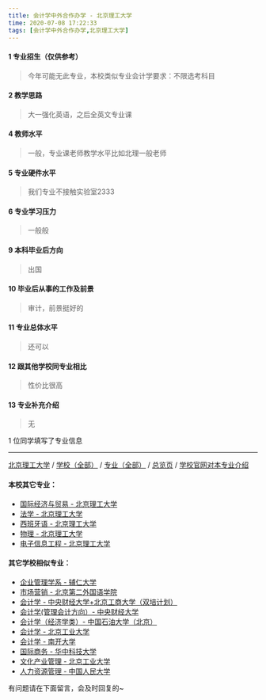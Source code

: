 ```yaml
---
title: 会计学中外合作办学 - 北京理工大学
time: 2020-07-08 17:22:33
tags: [会计学中外合作办学,北京理工大学]
---
```

#### 1 专业招生（仅供参考）  
> 今年可能无此专业，本校类似专业会计学要求：不限选考科目 

#### 2 教学思路
> 大一强化英语，之后全英文专业课


#### 4 教师水平
> 一般，专业课老师教学水平比如北理一般老师


#### 5 专业硬件水平
> 我们专业不接触实验室2333


#### 6 专业学习压力
> 一般般


#### 9 本科毕业后方向
> 出国


#### 10 毕业后从事的工作及前景
> 审计，前景挺好的


#### 11 专业总体水平
> 还可以


#### 12 跟其他学校同专业相比
> 性价比很高


#### 13 专业补充介绍
> 无

1 位同学填写了专业信息
***
[北京理工大学](https://univgo.github.io/2020/07/08/北京理工大学) / [学校（全部）](https://univgo.github.io/2020/07/08/3efa6bcca419) / [专业（全部）](https://univgo.github.io/2020/07/08/2d4c6d3552c2) / [总览页](https://univgo.github.io/2020/07/08/445daeb4fa00) / [学校官网对本专业介绍]()
#### 本校其它专业：
- [国际经济与贸易 - 北京理工大学](https://univgo.github.io/2020/07/08/ebab770158ac)
- [法学 - 北京理工大学](https://univgo.github.io/2020/07/08/a1edd0b533fb)
- [西班牙语 - 北京理工大学](https://univgo.github.io/2020/07/08/e0901a0de766)
- [物理 - 北京理工大学](https://univgo.github.io/2020/07/08/39b1b8575f14)
- [电子信息工程 - 北京理工大学](https://univgo.github.io/2020/07/08/bf13725952ce)
#### 其它学校相似专业：
- [企业管理学系 - 辅仁大学](https://univgo.github.io/2020/07/08/482d9a4ad3ed)
- [市场营销 - 北京第二外国语学院](https://univgo.github.io/2020/07/08/市场营销%20-%20北京第二外国语学院)
- [会计学 - 中央财经大学+北京工商大学（双培计划）](https://univgo.github.io/2020/07/08/efa86b1a5d45)
- [会计学(管理会计方向）- 中央财经大学](https://univgo.github.io/2020/07/08/236095812248)
- [会计学（经济学类）- 中国石油大学（北京）](https://univgo.github.io/2020/07/08/0f3705d4ade4)
- [会计学 - 北京工业大学](https://univgo.github.io/2020/07/08/010c80d0566b)
- [会计学 - 南开大学](https://univgo.github.io/2020/07/08/9580eaa61496)
- [国际商务 - 华中科技大学](https://univgo.github.io/2020/07/08/9d00ee9d91e8)
- [文化产业管理 - 北京工业大学](https://univgo.github.io/2020/07/08/45a980a6b8c6)
- [人力资源管理 - 中国人民大学](https://univgo.github.io/2020/07/08/41834b719bbb)


有问题请在下面留言，会及时回复的~
